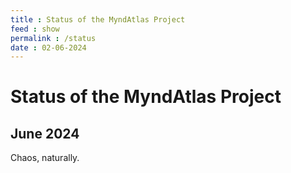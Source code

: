 ```yaml
---
title : Status of the MyndAtlas Project
feed : show
permalink : /status
date : 02-06-2024
---
```

# Status of the MyndAtlas Project

## June 2024

Chaos, naturally.